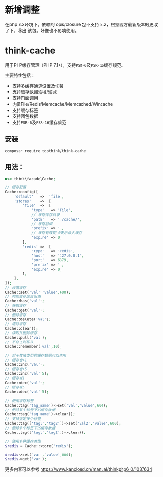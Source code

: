 # 新增调整
在php 8.2环境下，依赖的 opis/closure 包不支持 8.2，根据官方最新版本的更改了下，移出 该包。好像也不影响使用。

# think-cache

用于PHP缓存管理（PHP 7.1+），支持`PSR-6`及`PSR-16`缓存规范。

主要特性包括：

* 支持多缓存通道设置及切换
* 支持缓存数据递增/递减
* 支持门面调用
* 内置File/Redis/Memcache/Memcached/Wincache
* 支持缓存标签
* 支持闭包数据
* 支持`PSR-6`及`PSR-16`缓存规范

## 安装
~~~
composer require topthink/think-cache
~~~

## 用法：
~~~php
use think\facade\Cache;

// 缓存配置
Cache::config([
	'default'	=>	'file',
	'stores'	=>	[
		'file'	=>	[
			'type'   => 'File',
			// 缓存保存目录
			'path'   => './cache/',
			// 缓存前缀
			'prefix' => '',
			// 缓存有效期 0表示永久缓存
			'expire' => 0,
		],
		'redis'	=>	[
			'type'   => 'redis',
			'host'   => '127.0.0.1',
			'port'   => 6379,
			'prefix' => '',
			'expire' => 0,
		],
	],
]);
// 设置缓存
Cache::set('val','value',600);
// 判断缓存是否设置
Cache::has('val');
// 获取缓存
Cache::get('val');
// 删除缓存
Cache::delete('val');
// 清除缓存
Cache::clear();
// 读取并删除缓存
Cache::pull('val');
// 不存在则写入
Cache::remember('val',10);

// 对于数值类型的缓存数据可以使用
// 缓存增+1
Cache::inc('val');
// 缓存增+5
Cache::inc('val',5);
// 缓存减1
Cache::dec('val');
// 缓存减5
Cache::dec('val',5);

// 使用缓存标签
Cache::tag('tag_name')->set('val','value',600);
// 删除某个标签下的缓存数据
Cache::tag('tag_name')->clear();
// 支持指定多个标签
Cache::tag(['tag1','tag2'])->set('val2','value',600);
// 删除多个标签下的缓存数据
Cache::tag(['tag1','tag2'])->clear();

// 使用多种缓存类型
$redis = Cache::store('redis');

$redis->set('var','value',600);
$redis->get('var');
~~~

更多内容可以参考 https://www.kancloud.cn/manual/thinkphp6_0/1037634
